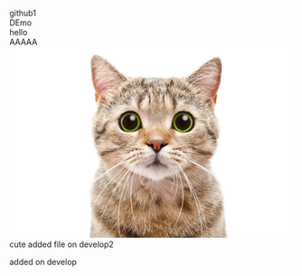 github1  
DEmo  
hello  
AAAAA  
![cat](image/cat.image.jpg)
cute 
added file on develop2

added on develop